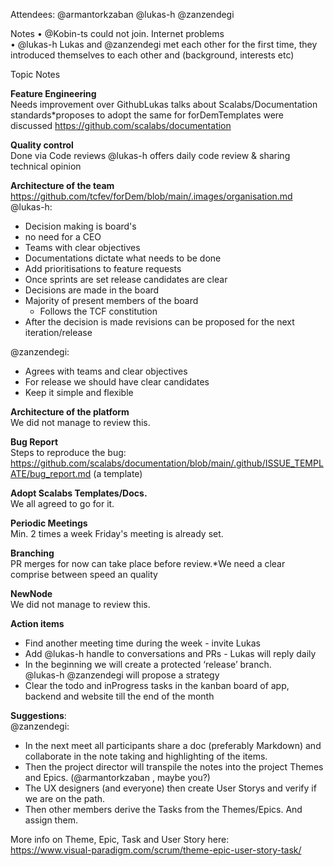 Attendees: @armantorkzaban @lukas-h @zanzendegi

Notes
• @Kobin-ts could not join. Internet problems  
• @lukas-h Lukas and @zanzendegi met each other for the first time, they introduced themselves to each other and (background, interests etc)  

Topic Notes    

**Feature Engineering**  
Needs improvement over GithubLukas talks about Scalabs/Documentation standards*proposes to adopt the same for forDemTemplates were discussed https://github.com/scalabs/documentation

**Quality control**  
Done via Code reviews @lukas-h offers daily code review & sharing technical opinion

**Architecture of the team**  
https://github.com/tcfev/forDem/blob/main/.images/organisation.md  
@lukas-h:   

* Decision making is board's
* no need for a CEO
* Teams with clear objectives
* Documentations dictate what needs to be done
* Add prioritisations to feature requests
* Once sprints are set release candidates are clear
* Decisions are made in the board
* Majority of present members of the board
    * Follows the TCF constitution
* After the decision is made revisions can be proposed for the next iteration/release  

@zanzendegi:  
* Agrees with teams and clear objectives
* For release we should have clear candidates
* Keep it simple and flexible

**Architecture of the platform**  
We did not manage to review this.

**Bug Report**  
Steps to reproduce the bug:  
https://github.com/scalabs/documentation/blob/main/.github/ISSUE_TEMPLATE/bug_report.md (a template)

**Adopt Scalabs Templates/Docs.**  
We all agreed to go for it.

**Periodic Meetings**  
Min. 2 times a week Friday's meeting is already set.

**Branching**  
PR merges for now can take place before review.*We need a clear comprise between speed an quality

**NewNode**  
We did not manage to review this.

**Action items**  
* Find another meeting time during the week - invite Lukas  
* Add @lukas-h handle to conversations and PRs - Lukas will reply  daily  
* In the beginning we will create a protected ‘release’ branch.  
@lukas-h @zanzendegi will propose a strategy  
* Clear the todo and inProgress tasks in the kanban board of app, backend and website till the end of the month
  

**Suggestions**:  
@zanzendegi:   
* In the next meet all participants share a doc (preferably Markdown) and collaborate in the note taking and highlighting of the items.
* Then the project director will transpile the notes into the project Themes and Epics. (@armantorkzaban , maybe you?)
* The UX designers (and everyone) then create User Storys and verify if we are on the path.
* Then other members derive the Tasks from the Themes/Epics. And assign them.  

More info on Theme, Epic, Task and User Story here:  
https://www.visual-paradigm.com/scrum/theme-epic-user-story-task/